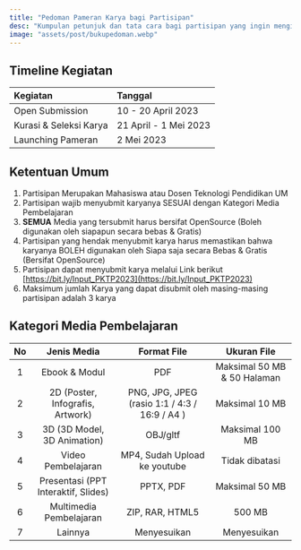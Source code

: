 ```yaml
---
title: "Pedoman Pameran Karya bagi Partisipan"
desc: "Kumpulan petunjuk dan tata cara bagi partisipan yang ingin mengirimkan karya untuk dipamerkan."
image: "assets/post/bukupedoman.webp"
---
```


## Timeline Kegiatan

| Kegiatan               | Tanggal               |
| :--------------------- | :-------------------- |
| Open Submission        | 10 - 20 April 2023    |
| Kurasi & Seleksi Karya | 21 April - 1 Mei 2023 |
| Launching Pameran      | 2 Mei 2023            |

## Ketentuan Umum

1. Partisipan Merupakan Mahasiswa atau Dosen Teknologi Pendidikan UM
2. Partisipan wajib menyubmit karyanya SESUAI dengan Kategori Media Pembelajaran
3. **SEMUA** Media yang tersubmit harus bersifat OpenSource (Boleh digunakan oleh siapapun secara bebas & Gratis)
4. Partisipan yang hendak menyubmit karya harus memastikan bahwa karyanya BOLEH digunakan oleh Siapa saja secara Bebas & Gratis (Bersifat OpenSource)
5. Partisipan dapat menyubmit karya melalui Link berikut [https://bit.ly/Input_PKTP2023](https://bit.ly/Input_PKTP2023)
6. Maksimum jumlah Karya yang dapat disubmit oleh masing-masing partisipan adalah 3 karya

## Kategori Media Pembelajaran

| No  |             Jenis Media             |                  Format File                  |         Ukuran File         |
| :-: | :---------------------------------: | :-------------------------------------------: | :-------------------------: |
|  1  |            Ebook & Modul            |                      PDF                      | Maksimal 50 MB & 50 Halaman |
|  2  |  2D (Poster, Infografis, Artwork)   | PNG, JPG, JPEG (rasio 1:1 / 4:3 / 16:9 / A4 ) |       Maksimal 10 MB        |
|  3  |     3D (3D Model, 3D Animation)     |                   OBJ/gltf                    |       Maksimal 100 MB       |
|  4  |         Video Pembelajaran          |         MP4, Sudah Upload ke youtube          |       Tidak dibatasi        |
|  5  | Presentasi (PPT Interaktif, Slides) |                   PPTX, PDF                   |       Maksimal 50 MB        |
|  6  |       Multimedia Pembelajaran       |                ZIP, RAR, HTML5                |           500 MB            |
|  7  |               Lainnya               |                  Menyesuikan                  |         Menyesuikan         |